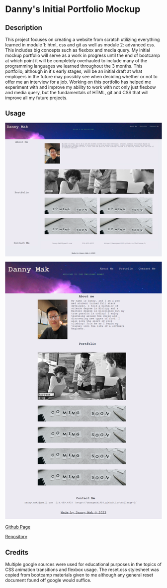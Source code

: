 # Danny's Initial Portfolio Mockup

## Description

This project focuses on creating a website from scratch utilizing everything learned in module 1: html, css and git as well as module 2: advanced css. This includes big concepts such as flexbox and media query. My initial mockup portfolio will serve as a work in progress until the end of bootcamp at which point it will be completely overhauled to include many of the programming languages we learned throughout the 3 months. This portfolio, although in it's early stages, will be an initial draft at what employers in the future may possibly see when deciding whether or not to offer me an interview for a job. Working on this portfolio has helped me experiment with and improve my ability to work with not only just flexbow and media query, but the fundamentals of HTML, git and CSS that will improve all my future projects.

## Usage

![alttext](./assets/images/screencapture-127-0-0-1-5500-index-html-2023-04-03-19_40_09.png)

![alttext](./assets/images/screencapture-file-C-Users-Danny-Desktop-Coding-Homework-02-HW-Initial-Portfolio-Develop-index-html-2023-04-03-19_49_01.png)

[Github Page](https://github.com/Dannymak1993/Portfolio-The-Beginning)

[Repository](https://dannymak1993.github.io/Portfolio-The-Beginning/)

## Credits

Multiple google sources were used for educational purposes in the topics of CSS animation transitions and flexbox usage.
The reset.css stylesheet was copied from bootcamp materials given to me although any general reset document found off google would suffice.

